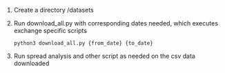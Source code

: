 1) Create a directory /datasets
2) Run download_all.py with corresponding dates needed, which executes exchange specific scripts
   
   ```python3 download_all.py {from_date} {to_date}```
4) Run spread analysis and other script as needed on the csv data downloaded
